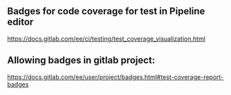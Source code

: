 ## Badges for code coverage for test in Pipeline editor

https://docs.gitlab.com/ee/ci/testing/test_coverage_visualization.html


## Allowing badges in gitlab project:

https://docs.gitlab.com/ee/user/project/badges.html#test-coverage-report-badges
